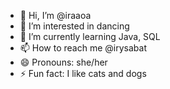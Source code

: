 - 👋 Hi, I’m @iraaoa
- 👀 I’m interested in dancing
- 🌱 I’m currently learning Java, SQL
- 📫 How to reach me @irysabat
- 😄 Pronouns: she/her
- ⚡ Fun fact: I like cats and dogs

<!---
iraaoa/iraaoa is a ✨ special ✨ repository because its `README.md` (this file) appears on your GitHub profile.
You can click the Preview link to take a look at your changes.
--->
